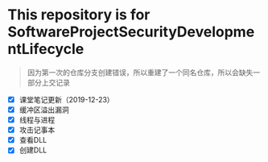 # This repository is for SoftwareProjectSecurityDevelopmentLifecycle
>因为第一次的仓库分支创建错误，所以重建了一个同名仓库，所以会缺失一部分上交记录
 * [X] 课堂笔记更新（2019-12-23）
 * [x] 缓冲区溢出漏洞
 * [x] 线程与进程 
 * [x] 攻击记事本
 * [x] 查看DLL
 * [x] 创建DLL
